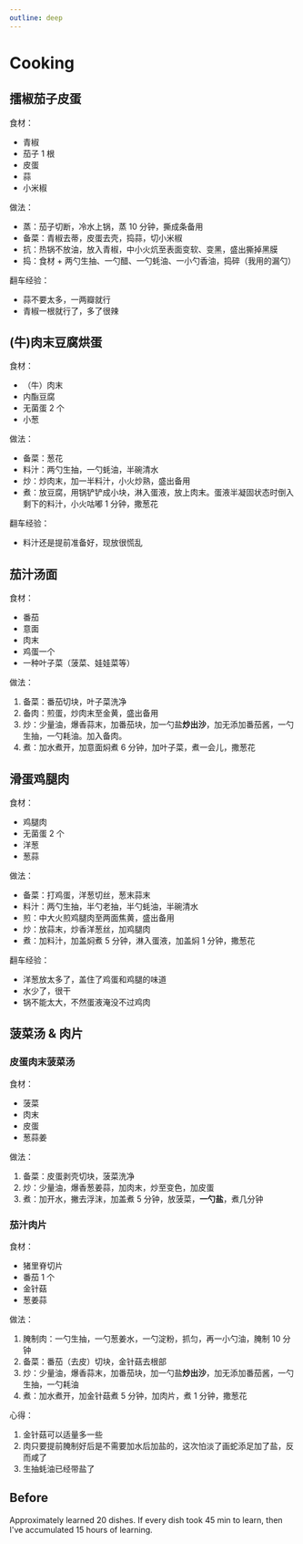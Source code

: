 ```yaml
---
outline: deep
---
```


# Cooking <Tag variant="brand" value='18 h' />

## 擂椒茄子皮蛋 <Tag value='0.5 h' />

<Timestamp value="March 9, 2024" />

食材：

- 青椒
- 茄子 1 根
- 皮蛋
- 蒜
- 小米椒

做法：

- 蒸：茄子切断，冷水上锅，蒸 10 分钟，撕成条备用
- 备菜：青椒去蒂，皮蛋去壳，捣蒜，切小米椒
- 抗：热锅不放油，放入青椒，中小火炕至表面变软、变黑，盛出撕掉黑膜
- 捣：食材 + 两勺生抽、一勺醋、一勺蚝油、一小勺香油，捣碎（我用的漏勺）

翻车经验：

- 蒜不要太多，一两瓣就行
- 青椒一根就行了，多了很辣

## (牛)肉末豆腐烘蛋 <Tag value='0.5 h' />

<Timestamp value="March 6, 2024" />

食材：

- （牛）肉末
- 内酯豆腐
- 无菌蛋 2 个
- 小葱

做法：

- 备菜：葱花
- 料汁：两勺生抽，一勺蚝油，半碗清水
- 炒：炒肉末，加一半料汁，小火炒熟，盛出备用
- 煮：放豆腐，用锅铲铲成小块，淋入蛋液，放上肉末。蛋液半凝固状态时倒入剩下的料汁，小火咕嘟 1 分钟，撒葱花

翻车经验：

- 料汁还是提前准备好，现放很慌乱

## 茄汁汤面 <Tag value="0.5 h" />

<Timestamp value="March 5, 2024" />

食材：

- 番茄
- 意面
- 肉末
- 鸡蛋一个
- 一种叶子菜（菠菜、娃娃菜等）

做法：

1. 备菜：番茄切块，叶子菜洗净
1. 备肉：煎蛋，炒肉末至金黄，盛出备用
1. 炒：少量油，爆香蒜末，加番茄块，加一勺盐**炒出沙**，加无添加番茄酱，一勺生抽，一勺耗油。加入备肉。
1. 煮：加水煮开，加意面焖煮 6 分钟，加叶子菜，煮一会儿，撒葱花

## 滑蛋鸡腿肉 <Tag value="0.5 h" />

<Timestamp value="March 4, 2024" />

食材：

- 鸡腿肉
- 无菌蛋 2 个
- 洋葱
- 葱蒜

做法：

- 备菜：打鸡蛋，洋葱切丝，葱末蒜末
- 料汁：两勺生抽，半勺老抽，半勺蚝油，半碗清水
- 煎：中大火煎鸡腿肉至两面焦黄，盛出备用
- 炒：放蒜末，炒香洋葱丝，加鸡腿肉
- 煮：加料汁，加盖焖煮 5 分钟，淋入蛋液，加盖焖 1 分钟，撒葱花

翻车经验：

- 洋葱放太多了，盖住了鸡蛋和鸡腿的味道
- 水少了，很干
- 锅不能太大，不然蛋液淹没不过鸡肉

## 菠菜汤 & 肉片<Tag value="1 h" />

<Timestamp value="March 1, 2024" />

### 皮蛋肉末菠菜汤

食材：

- 菠菜
- 肉末
- 皮蛋
- 葱蒜姜

做法：

1. 备菜：皮蛋剥壳切块，菠菜洗净
2. 炒：少量油，爆香葱姜蒜，加肉末，炒至变色，加皮蛋
3. 煮：加开水，撇去浮沫，加盖煮 5 分钟，放菠菜，**一勺盐**，煮几分钟

### 茄汁肉片

食材：

- 猪里脊切片
- 番茄 1 个
- 金针菇
- 葱姜蒜

做法：

1. 腌制肉：一勺生抽，一勺葱姜水，一勺淀粉，抓匀，再一小勺油，腌制 10 分钟
2. 备菜：番茄（去皮）切块，金针菇去根部
3. 炒：少量油，爆香蒜末，加番茄块，加一勺盐**炒出沙**，加无添加番茄酱，一勺生抽，一勺耗油
4. 煮：加水煮开，加金针菇煮 5 分钟，加肉片，煮 1 分钟，撒葱花

心得：

1. 金针菇可以适量多一些
1. 肉只要提前腌制好后是不需要加水后加盐的，这次怕淡了画蛇添足加了盐，反而咸了
1. 生抽蚝油已经带盐了

## Before <Tag value="15 h" />

Approximately learned 20 dishes. If every dish took 45 min to learn, then I've accumulated 15 hours of learning.
